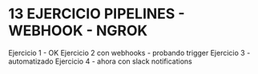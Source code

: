 # 13 EJERCICIO PIPELINES - WEBHOOK - NGROK

Ejercicio 1 - OK
Ejercicio 2 con webhooks  - probando trigger
Ejercicio 3 - automatizado
Ejercicio 4 - ahora con slack notifications
